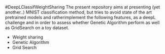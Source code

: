 #DeepLClassifWeightSharing
The present repository aims at presenting (yet another..) MNIST classification method, but tries to avoid state of the art pretrained models and ratherimplement the following features, as a deepL challenge and in order to assess whether Genetic Algorithm perform as well as GridSearch on a toy dataset.

* Weight sharing
* Genetic Algorithm
* Grid Search
